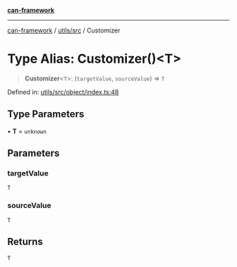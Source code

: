 [**can-framework**](../../../README.md)

***

[can-framework](../../../modules.md) / [utils/src](../README.md) / Customizer

# Type Alias: Customizer()\<T\>

> **Customizer**\<`T`\>: (`targetValue`, `sourceValue`) => `T`

Defined in: [utils/src/object/index.ts:48](https://github.com/acanowl/acanowl-framework/blob/c79152f4a5639ba2e312f011a139bf95a1b76935/packages/utils/src/object/index.ts#L48)

## Type Parameters

• **T** = `unknown`

## Parameters

### targetValue

`T`

### sourceValue

`T`

## Returns

`T`
